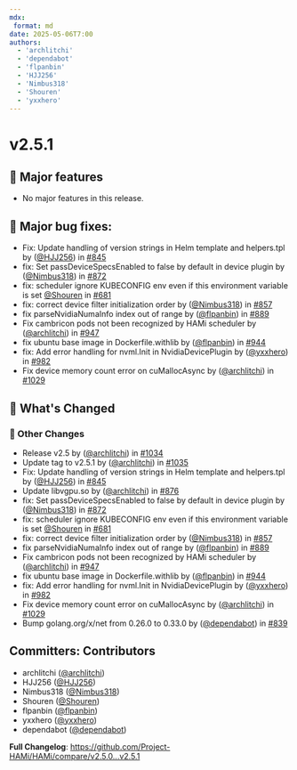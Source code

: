 ```yaml
---
mdx:
 format: md
date: 2025-05-06T7:00
authors:
  - 'archlitchi'
  - 'dependabot'
  - 'flpanbin'
  - 'HJJ256'
  - 'Nimbus318'
  - 'Shouren'
  - 'yxxhero'
---
```


# v2.5.1

<!-- truncate -->

## :rocket: Major features

- No major features in this release.

## :bug: Major bug fixes:

- Fix: Update handling of version strings in Helm template and helpers.tpl by ([@HJJ256](https://github.com/HJJ256)) in [#845](https://github.com/Project-HAMi/HAMi/pull/845)
- fix: Set passDeviceSpecsEnabled to false by default in device plugin by ([@Nimbus318](https://github.com/Nimbus318)) in [#872](https://github.com/Project-HAMi/HAMi/pull/872)
- fix: scheduler ignore KUBECONFIG env even if this environment variable is set [@Shouren](https://github.com/Shouren) in [#681](https://github.com/Project-HAMi/HAMi/pull/681)
- fix: correct device filter initialization order by ([@Nimbus318](https://github.com/Nimbus318)) in [#857](https://github.com/Project-HAMi/HAMi/pull/857)
- fix parseNvidiaNumaInfo index out of range by ([@flpanbin](https://github.com/flpanbin)) in [#889](https://github.com/Project-HAMi/HAMi/pull/889)
- Fix cambricon pods not been recognized by HAMi scheduler by ([@archlitchi](https://github.com/archlitchi)) in [#947](https://github.com/Project-HAMi/HAMi/pull/947)
- fix ubuntu base image in Dockerfile.withlib by ([@flpanbin](https://github.com/flpanbin)) in [#944](https://github.com/Project-HAMi/HAMi/pull/944)
- fix: Add error handling for nvml.Init in NvidiaDevicePlugin by ([@yxxhero](https://github.com/yxxhero)) in [#982](https://github.com/Project-HAMi/HAMi/pull/982)
- Fix device memory count error on cuMallocAsync by ([@archlitchi](https://github.com/archlitchi)) in [#1029](https://github.com/Project-HAMi/HAMi/pull/1029)

## :memo: What's Changed

### 🔨 Other Changes

- Release v2.5 by ([@archlitchi](https://github.com/archlitchi)) in [#1034](https://github.com/Project-HAMi/HAMi/pull/1034)
- Update tag to v2.5.1 by ([@archlitchi](https://github.com/archlitchi)) in [#1035](https://github.com/Project-HAMi/HAMi/pull/1035)
- Fix: Update handling of version strings in Helm template and helpers.tpl by ([@HJJ256](https://github.com/HJJ256)) in [#845](https://github.com/Project-HAMi/HAMi/pull/845)
- Update libvgpu.so by ([@archlitchi](https://github.com/archlitchi)) in [#876](https://github.com/Project-HAMi/HAMi/pull/876)
- fix: Set passDeviceSpecsEnabled to false by default in device plugin by ([@Nimbus318](https://github.com/Nimbus318)) in [#872](https://github.com/Project-HAMi/HAMi/pull/872)
- fix: scheduler ignore KUBECONFIG env even if this environment variable is set [@Shouren](https://github.com/Shouren) in [#681](https://github.com/Project-HAMi/HAMi/pull/681)
- fix: correct device filter initialization order by ([@Nimbus318](https://github.com/Nimbus318)) in [#857](https://github.com/Project-HAMi/HAMi/pull/857)
- fix parseNvidiaNumaInfo index out of range by ([@flpanbin](https://github.com/flpanbin)) in [#889](https://github.com/Project-HAMi/HAMi/pull/889)
- Fix cambricon pods not been recognized by HAMi scheduler by ([@archlitchi](https://github.com/archlitchi)) in [#947](https://github.com/Project-HAMi/HAMi/pull/947)
- fix ubuntu base image in Dockerfile.withlib by ([@flpanbin](https://github.com/flpanbin)) in [#944](https://github.com/Project-HAMi/HAMi/pull/944)
- fix: Add error handling for nvml.Init in NvidiaDevicePlugin by ([@yxxhero](https://github.com/yxxhero)) in [#982](https://github.com/Project-HAMi/HAMi/pull/982)
- Fix device memory count error on cuMallocAsync by ([@archlitchi](https://github.com/archlitchi)) in [#1029](https://github.com/Project-HAMi/HAMi/pull/1029)
- Bump golang.org/x/net from 0.26.0 to 0.33.0 by ([@dependabot](https://github.com/dependabot)) in [#839](https://github.com/Project-HAMi/HAMi/pull/839)

## Committers: Contributors

- archlitchi ([@archlitchi](https://github.com/archlitchi))
- HJJ256 ([@HJJ256](https://github.com/HJJ256))
- Nimbus318 ([@Nimbus318](https://github.com/Nimbus318))
- Shouren ([@Shouren](https://github.com/Shouren))
- flpanbin ([@flpanbin](https://github.com/flpanbin))
- yxxhero ([@yxxhero](https://github.com/yxxhero))
- dependabot ([@dependabot](https://github.com/dependabot))

**Full Changelog**: https://github.com/Project-HAMi/HAMi/compare/v2.5.0...v2.5.1